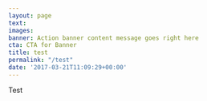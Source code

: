 ```yaml
---
layout: page
text: 
images: 
banner: Action banner content message goes right here
cta: CTA for Banner
title: test
permalink: "/test"
date: '2017-03-21T11:09:29+00:00'
---
```

Test